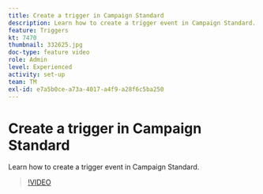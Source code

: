 ```yaml
---
title: Create a trigger in Campaign Standard
description: Learn how to create a trigger event in Campaign Standard.
feature: Triggers
kt: 7470
thumbnail: 332625.jpg
doc-type: feature video
role: Admin
level: Experienced
activity: set-up
team: TM
exl-id: e7a5b0ce-a73a-4017-a4f9-a28f6c5ba250
---
```

# Create a trigger in Campaign Standard

Learn how to create a trigger event in Campaign Standard.

>[!VIDEO](https://video.tv.adobe.com/v/332625?quality=12)
